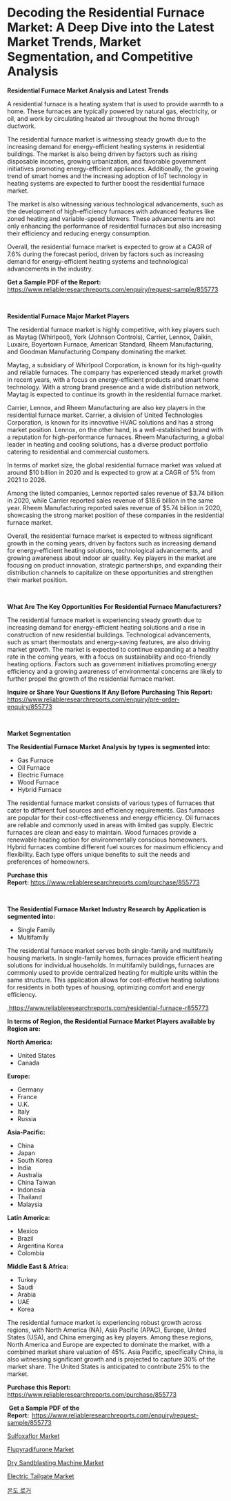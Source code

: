 <p><h1>Decoding the Residential Furnace Market: A Deep Dive into the Latest Market Trends, Market Segmentation, and Competitive Analysis</h1></p><p><strong>Residential Furnace Market Analysis and Latest Trends</strong></p>
<p><p>A residential furnace is a heating system that is used to provide warmth to a home. These furnaces are typically powered by natural gas, electricity, or oil, and work by circulating heated air throughout the home through ductwork.</p><p>The residential furnace market is witnessing steady growth due to the increasing demand for energy-efficient heating systems in residential buildings. The market is also being driven by factors such as rising disposable incomes, growing urbanization, and favorable government initiatives promoting energy-efficient appliances. Additionally, the growing trend of smart homes and the increasing adoption of IoT technology in heating systems are expected to further boost the residential furnace market.</p><p>The market is also witnessing various technological advancements, such as the development of high-efficiency furnaces with advanced features like zoned heating and variable-speed blowers. These advancements are not only enhancing the performance of residential furnaces but also increasing their efficiency and reducing energy consumption.</p><p>Overall, the residential furnace market is expected to grow at a CAGR of 7.6% during the forecast period, driven by factors such as increasing demand for energy-efficient heating systems and technological advancements in the industry.</p></p>
<p><strong>Get a Sample PDF of the Report:&nbsp;</strong> <a href="https://www.reliableresearchreports.com/enquiry/request-sample/855773">https://www.reliableresearchreports.com/enquiry/request-sample/855773</a></p>
<p>&nbsp;</p>
<p><strong>Residential Furnace Major Market Players</strong></p>
<p><p>The residential furnace market is highly competitive, with key players such as Maytag (Whirlpool), York (Johnson Controls), Carrier, Lennox, Daikin, Luxaire, Boyertown Furnace, American Standard, Rheem Manufacturing, and Goodman Manufacturing Company dominating the market. </p><p>Maytag, a subsidiary of Whirlpool Corporation, is known for its high-quality and reliable furnaces. The company has experienced steady market growth in recent years, with a focus on energy-efficient products and smart home technology. With a strong brand presence and a wide distribution network, Maytag is expected to continue its growth in the residential furnace market.</p><p>Carrier, Lennox, and Rheem Manufacturing are also key players in the residential furnace market. Carrier, a division of United Technologies Corporation, is known for its innovative HVAC solutions and has a strong market position. Lennox, on the other hand, is a well-established brand with a reputation for high-performance furnaces. Rheem Manufacturing, a global leader in heating and cooling solutions, has a diverse product portfolio catering to residential and commercial customers.</p><p>In terms of market size, the global residential furnace market was valued at around $10 billion in 2020 and is expected to grow at a CAGR of 5% from 2021 to 2026. </p><p>Among the listed companies, Lennox reported sales revenue of $3.74 billion in 2020, while Carrier reported sales revenue of $18.6 billion in the same year. Rheem Manufacturing reported sales revenue of $5.74 billion in 2020, showcasing the strong market position of these companies in the residential furnace market. </p><p>Overall, the residential furnace market is expected to witness significant growth in the coming years, driven by factors such as increasing demand for energy-efficient heating solutions, technological advancements, and growing awareness about indoor air quality. Key players in the market are focusing on product innovation, strategic partnerships, and expanding their distribution channels to capitalize on these opportunities and strengthen their market position.</p></p>
<p>&nbsp;</p>
<p><strong>What Are The Key Opportunities For Residential Furnace Manufacturers?</strong></p>
<p><p>The residential furnace market is experiencing steady growth due to increasing demand for energy-efficient heating solutions and a rise in construction of new residential buildings. Technological advancements, such as smart thermostats and energy-saving features, are also driving market growth. The market is expected to continue expanding at a healthy rate in the coming years, with a focus on sustainability and eco-friendly heating options. Factors such as government initiatives promoting energy efficiency and a growing awareness of environmental concerns are likely to further propel the growth of the residential furnace market.</p></p>
<p><strong>Inquire or Share Your Questions If Any Before Purchasing This Report:</strong> <a href="https://www.reliableresearchreports.com/enquiry/pre-order-enquiry/855773">https://www.reliableresearchreports.com/enquiry/pre-order-enquiry/855773</a></p>
<p>&nbsp;</p>
<p><strong>Market Segmentation</strong></p>
<p><strong>The Residential Furnace Market Analysis by types is segmented into:</strong></p>
<p><ul><li>Gas Furnace</li><li>Oil Furnace</li><li>Electric Furnace</li><li>Wood Furnace</li><li>Hybrid Furnace</li></ul></p>
<p><p>The residential furnace market consists of various types of furnaces that cater to different fuel sources and efficiency requirements. Gas furnaces are popular for their cost-effectiveness and energy efficiency. Oil furnaces are reliable and commonly used in areas with limited gas supply. Electric furnaces are clean and easy to maintain. Wood furnaces provide a renewable heating option for environmentally conscious homeowners. Hybrid furnaces combine different fuel sources for maximum efficiency and flexibility. Each type offers unique benefits to suit the needs and preferences of homeowners.</p></p>
<p><strong>Purchase this Report:&nbsp;</strong><a href="https://www.reliableresearchreports.com/purchase/855773">https://www.reliableresearchreports.com/purchase/855773</a></p>
<p>&nbsp;</p>
<p><strong>The Residential Furnace Market Industry Research by Application is segmented into:</strong></p>
<p><ul><li>Single Family</li><li>Multifamily</li></ul></p>
<p><p>The residential furnace market serves both single-family and multifamily housing markets. In single-family homes, furnaces provide efficient heating solutions for individual households. In multifamily buildings, furnaces are commonly used to provide centralized heating for multiple units within the same structure. This application allows for cost-effective heating solutions for residents in both types of housing, optimizing comfort and energy efficiency.</p></p>
<p><a href="https://www.reliableresearchreports.com/residential-furnace-r855773">&nbsp;https://www.reliableresearchreports.com/residential-furnace-r855773</a></p>
<p><strong>In terms of Region, the Residential Furnace Market Players available by Region are:</strong></p>
<p>
    <p> <strong> North America: </strong>
        <ul>
            <li>United States</li>
            <li>Canada</li>
        </ul>
        </p> 
    <p> <strong> Europe: </strong>
        <ul>
            <li>Germany</li>
            <li>France</li>
            <li>U.K.</li>
            <li>Italy</li>
            <li>Russia</li>
        </ul>
        </p> 
    <p> <strong> Asia-Pacific: </strong>
        <ul>
            <li>China</li>
            <li>Japan</li>
            <li>South Korea</li>
            <li>India</li>
            <li>Australia</li>
            <li>China Taiwan</li>
            <li>Indonesia</li>
            <li>Thailand</li>
            <li>Malaysia</li>
        </ul>
        </p> 
    <p> <strong> Latin America: </strong>
        <ul>
            <li>Mexico</li>
            <li>Brazil</li>
            <li>Argentina Korea</li>
            <li>Colombia</li>
        </ul>
        </p> 
    <p> <strong> Middle East & Africa: </strong>
        <ul>
            <li>Turkey</li>
            <li>Saudi</li>
            <li>Arabia</li>
            <li>UAE</li>
            <li>Korea</li>
        </ul>
    </p>
    </p>
<p><p>The residential furnace market is experiencing robust growth across regions, with North America (NA), Asia Pacific (APAC), Europe, United States (USA), and China emerging as key players. Among these regions, North America and Europe are expected to dominate the market, with a combined market share valuation of 45%. Asia Pacific, specifically China, is also witnessing significant growth and is projected to capture 30% of the market share. The United States is anticipated to contribute 25% to the market.</p></p>
<p><strong>Purchase this Report: </strong><a href="https://www.reliableresearchreports.com/purchase/855773">https://www.reliableresearchreports.com/purchase/855773</a></p>
<p>&nbsp;<strong>Get a Sample PDF of the Report:&nbsp;&nbsp;</strong><a href="https://www.reliableresearchreports.com/enquiry/request-sample/855773">https://www.reliableresearchreports.com/enquiry/request-sample/855773</a></p>
<p><strong></strong></p>
<p><p><a href="https://issuu.com/reportprime-2/docs/sulfoxaflor-market-size-2030.pptx">Sulfoxaflor Market</a></p><p><a href="https://issuu.com/reportprime-2/docs/flupyradifurone-market-size-2030.pptx">Flupyradifurone Market</a></p><p><a href="https://github.com/ChiragRp1/Market-Research-Report-List-4/blob/main/dry-sandblasting-machine-market.md">Dry Sandblasting Machine Market</a></p><p><a href="https://www.linkedin.com/pulse/electric-tailgate-market-size-global-industry-overview-segmentation-kvn5e?trackingId=YuJSp3Mm7LUGgACPnBVyEw%3D%3D">Electric Tailgate Market</a></p><p><a href="https://github.com/vsckjg50460/Market-Research-Report-List-1/blob/main/621189024628.md">온도 로거</a></p></p>